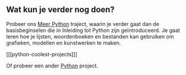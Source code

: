 
## Wat kun je verder nog doen?


Probeer ons [Meer Python](https://projects.raspberrypi.org/en/pathways/more-python) traject, waarin je verder gaat dan de basisbeginselen die in Inleiding tot Python zijn geïntroduceerd. Je gaat leren hoe je lijsten, woordenboeken en bestanden kan gebruiken om grafieken, modellen en kunstwerken te maken.

[[[python-coolest-projects]]]

Of probeer een ander [Python](https://projects.raspberrypi.org/en/projects?software%5B%5D=python) project.


